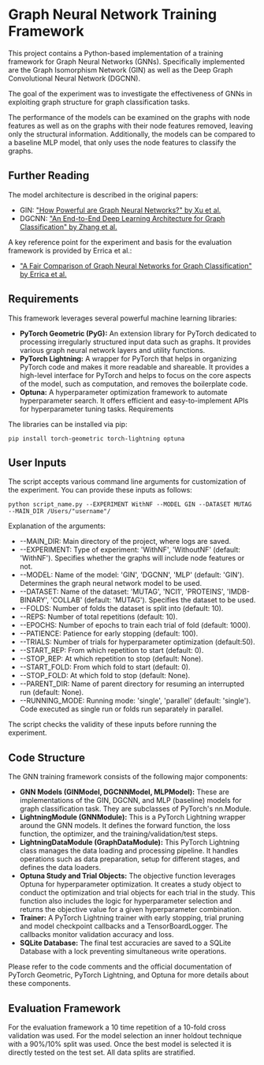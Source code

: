 # **Graph Neural Network Training Framework**

This project contains a Python-based implementation of a training framework for Graph Neural Networks (GNNs). 
Specifically implemented are the Graph Isomorphism Network (GIN) as well as the Deep Graph Convolutional Neural Network (DGCNN).

The goal of the experiment was to investigate the effectiveness of GNNs in exploiting graph structure for graph classification tasks.

The performance of the models can be examined on the graphs with node features as well as on the graphs with their node features removed, leaving only the structural information. 
Additionally, the models can be compared to a baseline MLP model, that only uses the node features to classify the graphs.

## Further Reading

The model architecture is described in the original papers:
* GIN: ["How Powerful are Graph Neural Networks?" by Xu et al.](https://arxiv.org/abs/1810.00826) 
* DGCNN: ["An End-to-End Deep Learning Architecture for Graph Classification" by Zhang et al. ](https://ojs.aaai.org/index.php/AAAI/article/view/11782) 

A key reference point for the experiment and basis for the evaluation framework is provided by Errica et al.:
* ["A Fair Comparison of Graph Neural Networks for Graph Classification" by Errica et al.](https://arxiv.org/abs/1912.09893) 


## Requirements

This framework leverages several powerful machine learning libraries:

* **PyTorch Geometric (PyG):** An extension library for PyTorch dedicated to processing irregularly structured input data such as graphs. It provides various graph neural network layers and utility functions.
* **PyTorch Lightning:** A wrapper for PyTorch that helps in organizing PyTorch code and makes it more readable and shareable. It provides a high-level interface for PyTorch and helps to focus on the core aspects of the model, such as computation, and removes the boilerplate code.
* **Optuna:** A hyperparameter optimization framework to automate hyperparameter search. It offers efficient and easy-to-implement APIs for hyperparameter tuning tasks.
Requirements


The libraries can be installed via pip:

```
pip install torch-geometric torch-lightning optuna 
```

## User Inputs

The script accepts various command line arguments for customization of the experiment. You can provide these inputs as follows:
```
python script_name.py --EXPERIMENT WithNF --MODEL GIN --DATASET MUTAG --MAIN_DIR /Users/"username"/
```
Explanation of the arguments:

* --MAIN_DIR: Main directory of the project, where logs are saved.
* --EXPERIMENT: Type of experiment: 'WithNF', 'WithoutNF' (default: 'WithNF'). Specifies whether the graphs will include node features or not.
* --MODEL: Name of the model: 'GIN', 'DGCNN', 'MLP' (default: 'GIN'). Determines the graph neural network model to be used.
* --DATASET: Name of the dataset: 'MUTAG', 'NCI1', 'PROTEINS', 'IMDB-BINARY', 'COLLAB' (default: 'MUTAG'). Specifies the dataset to be used.
* --FOLDS: Number of folds the dataset is split into (default: 10).
* --REPS: Number of total repetitions (default: 10).
* --EPOCHS: Number of epochs to train each trial of fold (default: 1000).
* --PATIENCE: Patience for early stopping (default: 100).
* --TRIALS: Number of trials for hyperparameter optimization (default:50).
* --START_REP: From which repetition to start (default: 0).
* --STOP_REP: At which repetition to stop (default: None).
* --START_FOLD: From which fold to start (default: 0).
* --STOP_FOLD: At which fold to stop (default: None).
* --PARENT_DIR: Name of parent directory for resuming an interrupted run (default: None).
* --RUNNING_MODE: Running mode: 'single', 'parallel' (default: 'single'). Code executed as single run or folds run separately in parallel.

The script checks the validity of these inputs before running the experiment.


## Code Structure

The GNN training framework consists of the following major components:

* **GNN Models (GINModel, DGCNNModel, MLPModel):** 
These are implementations of the GIN, DGCNN, and MLP (baseline) models for graph classification task. They are subclasses of PyTorch's nn.Module.
* **LightningModule (GNNModule):** 
This is a PyTorch Lightning wrapper around the GNN models. It defines the forward function, the loss function, the optimizer, and the training/validation/test steps.
* **LightningDataModule (GraphDataModule):** 
This PyTorch Lightning class manages the data loading and processing pipeline. It handles operations such as data preparation, setup for different stages, and defines the data loaders.
* **Optuna Study and Trial Objects:** The objective function leverages Optuna for hyperparameter optimization. It creates a study object to conduct the optimization and trial objects for each trial in the study. This function also includes the logic for hyperparameter selection and returns the objective value for a given hyperparameter combination.
* **Trainer:** A PyTorch Lightning trainer with early stopping, trial pruning and model checkpoint callbacks and a TensorBoardLogger. The callbacks monitor validation accuracy and loss. 
* **SQLite Database:** The final test accuracies are saved to a SQLite Database with a lock preventing simultaneous write operations.

Please refer to the code comments and the official documentation of PyTorch Geometric, PyTorch Lightning, and Optuna for more details about these components.

## Evaluation Framework

For the evaluation framework a 10 time repetition of a 10-fold cross validation was used. 
For the model selection an inner holdout technique with a 90%/10% split was used. Once the best model is selected it is directly tested on the test set. 
All data splits are stratified.



